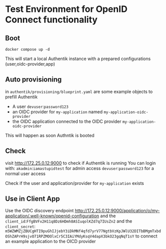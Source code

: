 # Test Environment for OpenID Connect functionality

## Boot

```
docker compose up -d
```

This will start a local Authentik instance with a prepared configurations (user,oidc-provider,app)

## Auto provisioning

in `authentik/provisioning/blueprint.yaml` are some example objects to prefill Authentik

* A user `devuser`:`password123`
* an OIDC provider for `my-application` named `my-application-oidc-provider`
* the OIDC application connected to the OIDC provider `my-application-oidc-provider`

This will happen as soon Authntik is booted


## Check

visit http://172.25.0.12:9000 to check if Authentik is running
You can login with:
`akadmin`:`iamastupidtest` for admin access
`devuser`:`password123` for a normal user access

Check if the user and application/provider for `my-application` exists

## Use in Client App

Use the OIDC discovery endpoint http://172.25.0.12:9000/application/o/my-application/.well-known/openid-configuration
and the `client_id`:`FfgBVFx2H11q8Dz6HDmh8ASIuqolKZd7q7IUsZn2`
and the `client_secret`: `m5WZWMZjZBUCgHTI9puGhIJjebY3iDkMNf4qfd7yrV77NgtbVzKpJWlU32DITbBMgmTxbdOShZAPrH9sjvO71RPZMOOlxCr5C3IAiYMdyKsqV4dapX3bkO23gqNqT1sY`
to connect an example application to the OICD provider
